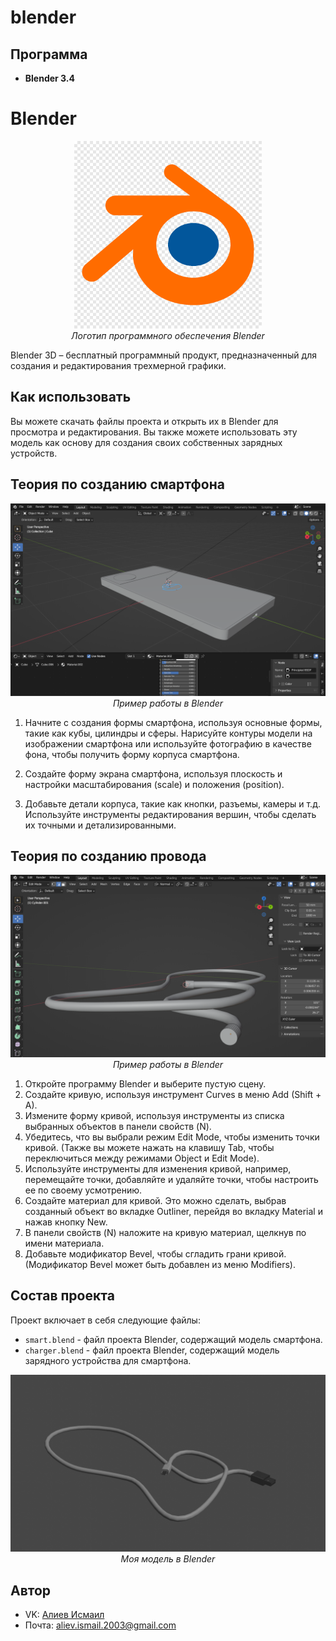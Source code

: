 # blender
## Программа
- **Blender 3.4**
# Blender

<p align="center">
<img src="logo.png" width="300" height="300" alt=""><br>
<i>Логотип программного обеспечения Blender</i>
</p>  

Blender 3D – бесплатный программный продукт, предназначенный для создания и редактирования трехмерной графики.

## Как использовать

Вы можете скачать файлы проекта и открыть их в Blender для просмотра и редактирования. Вы также можете использовать эту модель как основу для создания своих собственных зарядных устройств.

## Теория по созданию смартфона

<p align="center">
<img src="smart.png" alt=""><br>
<i>Пример работы в Blender</i>
</p>  

1. Начните с создания формы смартфона, используя основные формы, такие как кубы, цилиндры и сферы. Нарисуйте контуры модели на изображении смартфона или используйте фотографию в качестве фона, чтобы получить форму корпуса смартфона. 

2. Создайте форму экрана смартфона, используя плоскость и настройки масштабирования (scale) и положения (position). 

3. Добавьте детали корпуса, такие как кнопки, разъемы, камеры и т.д. Используйте инструменты редактирования вершин, чтобы сделать их точными и детализированными. 

## Теория по созданию провода

<p align="center">
<img src="curves.png" alt=""><br>
<i>Пример работы в Blender</i>
</p>  

1. Откройте программу Blender и выберите пустую сцену.
2. Создайте кривую, используя инструмент Curves в меню Add (Shift + A).
3. Измените форму кривой, используя инструменты из списка выбранных объектов в панели свойств (N).
4. Убедитесь, что вы выбрали режим Edit Mode, чтобы изменить точки кривой. (Также вы можете нажать на клавишу Tab, чтобы переключиться между режимами Object и Edit Mode).
5. Используйте инструменты для изменения кривой, например, перемещайте точки, добавляйте и удаляйте точки, чтобы настроить ее по своему усмотрению.
6. Создайте материал для кривой. Это можно сделать, выбрав созданный объект во вкладке Outliner, перейдя во вкладку Material и нажав кнопку New.
7. В панели свойств (N) наложите на кривую материал, щелкнув по имени материала.
8. Добавьте модификатор Bevel, чтобы сгладить грани кривой. (Модификатор Bevel может быть добавлен из меню Modifiers).

## Состав проекта

Проект включает в себя следующие файлы:
- `smart.blend` - файл проекта Blender, содержащий модель смартфона.
- `charger.blend` - файл проекта Blender, содержащий модель зарядного устройства для смартфона.

<p align="center">
<img src="usb.jpg" alt=""><br>
<i>Моя модель в Blender</i>
</p>  

## Автор

* VK: <a href="https://vk.com/ismail2003">Алиев Исмаил</a>
* Почта: aliev.ismail.2003@gmail.com
